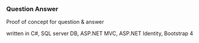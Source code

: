 ### Question Answer 

Proof of concept for question & answer

written in C#, SQL server DB, ASP.NET MVC, ASP.NET Identity, Bootstrap 4